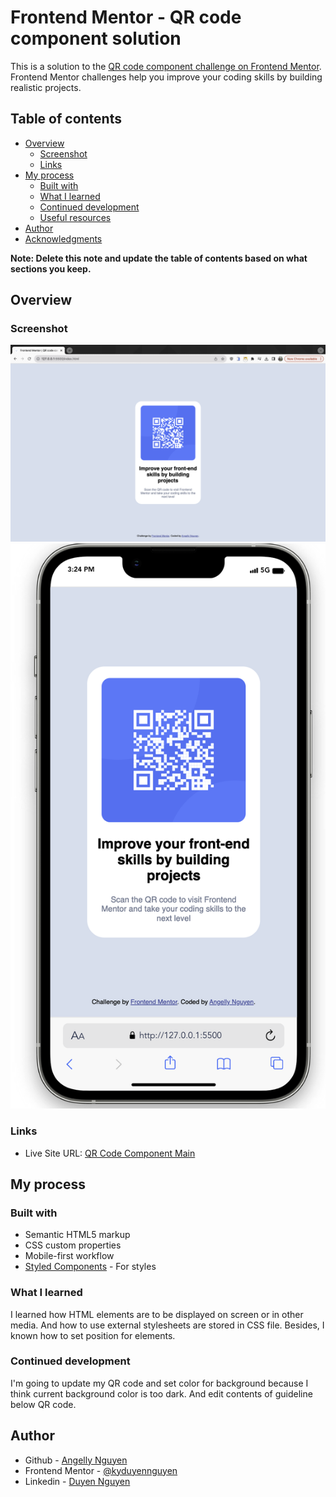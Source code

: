 # Frontend Mentor - QR code component solution

This is a solution to the [QR code component challenge on Frontend Mentor](https://www.frontendmentor.io/challenges/qr-code-component-iux_sIO_H). Frontend Mentor challenges help you improve your coding skills by building realistic projects.

## Table of contents

- [Overview](#overview)
  - [Screenshot](#screenshot)
  - [Links](#links)
- [My process](#my-process)
  - [Built with](#built-with)
  - [What I learned](#what-i-learned)
  - [Continued development](#continued-development)
  - [Useful resources](#useful-resources)
- [Author](#author)
- [Acknowledgments](#acknowledgments)

**Note: Delete this note and update the table of contents based on what sections you keep.**

## Overview

### Screenshot

![Screenshot of Desktop](./design/Screenshot_Desktop.png)
![Screenshot of Phone](./design/Screenshot_Phone.png)

### Links

- Live Site URL: [QR Code Component Main](https://kyduyennguyen.github.io/frontendmentor/qr-code-component-main/index.html)

## My process

### Built with

- Semantic HTML5 markup
- CSS custom properties
- Mobile-first workflow
- [Styled Components](https://www.w3schools.com/css/default.asp) - For styles

### What I learned

I learned how HTML elements are to be displayed on screen or in other media. And how to use external stylesheets are stored in CSS file. Besides, I known how to set position for elements.

### Continued development

I'm going to update my QR code and set color for background because I think current background color is too dark. And edit contents of guideline below QR code.

## Author

- Github - [Angelly Nguyen](https://github.com/kyduyennguyen)
- Frontend Mentor - [@kyduyennguyen](https://www.frontendmentor.io/profile/kyduyennguyen)
- Linkedin - [Duyen Nguyen](https://www.linkedin.com/in/duyen-dk-nguyen/)
